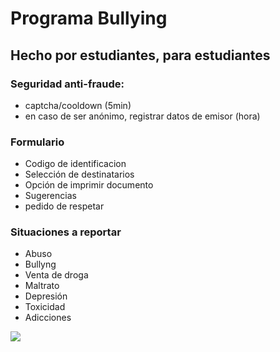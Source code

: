 <h1>Programa Bullying</h1>
<h2>Hecho por estudiantes, para estudiantes</h2>


<h3>Seguridad anti-fraude:</h3>
<ul>
	<li>captcha/cooldown (5min)</li>
	<li>en caso de ser anónimo, registrar datos de emisor (hora)</li>
</ul>

<h3>Formulario</h3>
<ul>
	<li>Codigo de identificacion</li>
	<li>Selección de destinatarios</li>
	<li>Opción de imprimir documento</li>
	<li>Sugerencias</li>
	<li>pedido de respetar</li>
</ul>

<h3>Situaciones a reportar</h3>
<ul>
	<li>Abuso</li>
	<li>Bullyng</li>
	<li>Venta de droga</li>
	<li>Maltrato</li>
	<li>Depresión</li>
	<li>Toxicidad</li>
	<li>Adicciones</li>
</ul>
<a href='https://www.linkpicture.com/view.php?img=LPic62f3f5ae150a6509326159'><img src='https://www.linkpicture.com/q/Wireframe-v3.png' type='image'></a>
